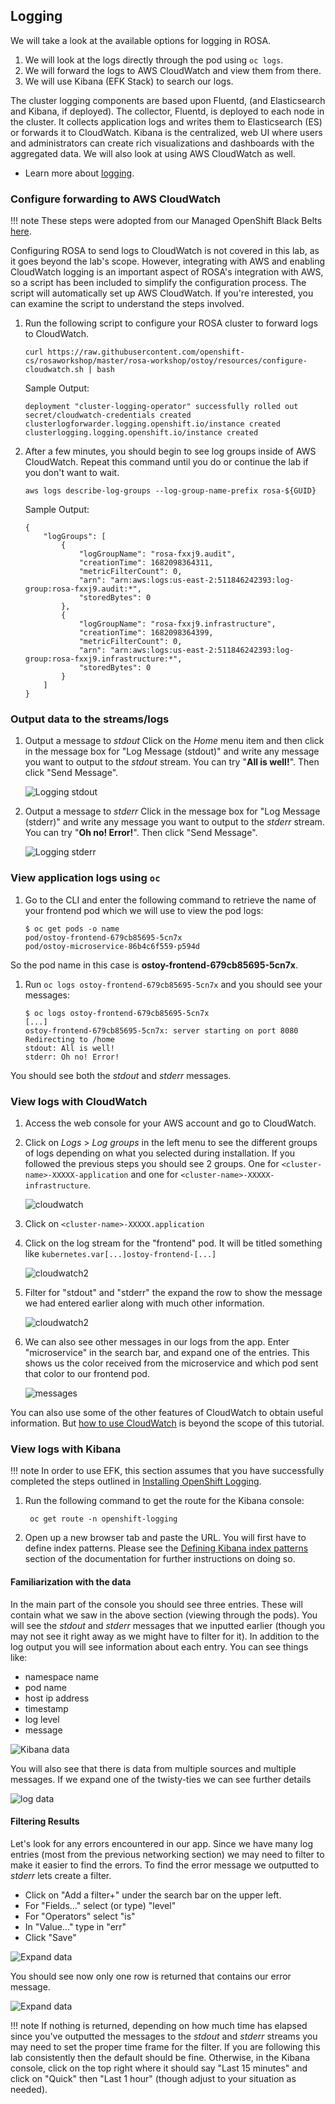 ## Logging
We will take a look at the available options for logging in ROSA. <!-- As ROSA does not come preconfigured with a logging solution, we can easily set one up. In this section review the [install procedure](https://docs.openshift.com/dedicated/4/logging/dedicated-cluster-deploying.html#dedicated-cluster-install-deploy) for the EFK (Elasticsearch, Fluentd and Kibana) stack (via Operators), then we will take a look at three methods with which one can view their logs. -->

1. We will look at the logs directly through the pod using `oc logs`.  
1. We will forward the logs to AWS CloudWatch and view them from there.
1. We will use Kibana (EFK Stack) to search our logs.

The cluster logging components are based upon Fluentd, (and Elasticsearch and Kibana, if deployed). The collector, Fluentd, is deployed to each node in the cluster. It collects application logs and writes them to Elasticsearch (ES) or forwards it to CloudWatch. Kibana is the centralized, web UI where users and administrators can create rich visualizations and dashboards with the aggregated data. We will also look at using AWS CloudWatch as well.

* Learn more about [logging](https://docs.openshift.com/rosa/logging/cluster-logging.html).

### Configure forwarding to AWS CloudWatch
<!--
!!! danger
	If you plan on running EFK <u>do not follow</u> the installation steps in this section but rather follow the [Installing OpenShift Logging](https://docs.openshift.com/container-platform/latest/logging/cluster-logging-deploying.html) steps and skip down to [View logs with Kibana](#view-logs-with-kibana).

In the following steps we will install the logging add-on service to forward our logs; in our case to AWS CloudWatch. If you did not follow the "Getting Started" guide of this workshop and **did not** install ROSA with STS, then you can skip to install the service though the OCM UI or by using the CLI (in step 8). Otherwise, there are a few steps we need to do first in order to get this to work for ROSA with STS. -->

!!! note
	These steps were adopted from our Managed OpenShift Black Belts [here](https://mobb.ninja/docs/rosa/clf-cloudwatch-sts/).

Configuring ROSA to send logs to CloudWatch is not covered in this lab, as it goes beyond the lab's scope. However, integrating with AWS and enabling CloudWatch logging is an important aspect of ROSA's integration with AWS, so a script has been included to simplify the configuration process. The script will automatically set up AWS CloudWatch. If you're interested, you can examine the script to understand the steps involved.

1. Run the following script to configure your ROSA cluster to forward logs to CloudWatch.

	```
	curl https://raw.githubusercontent.com/openshift-cs/rosaworkshop/master/rosa-workshop/ostoy/resources/configure-cloudwatch.sh | bash
	```

	Sample Output:

	```
	deployment "cluster-logging-operator" successfully rolled out
	secret/cloudwatch-credentials created
	clusterlogforwarder.logging.openshift.io/instance created
	clusterlogging.logging.openshift.io/instance created
	```
1. After a few minutes, you should begin to see log groups inside of AWS CloudWatch. Repeat this command until you do or continue the lab if you don't want to wait.

	```
	aws logs describe-log-groups --log-group-name-prefix rosa-${GUID}
	```

	Sample Output:

	```
	{
		"logGroups": [
			{
				"logGroupName": "rosa-fxxj9.audit",
				"creationTime": 1682098364311,
				"metricFilterCount": 0,
				"arn": "arn:aws:logs:us-east-2:511846242393:log-group:rosa-fxxj9.audit:*",
				"storedBytes": 0
			},
			{
				"logGroupName": "rosa-fxxj9.infrastructure",
				"creationTime": 1682098364399,
				"metricFilterCount": 0,
				"arn": "arn:aws:logs:us-east-2:511846242393:log-group:rosa-fxxj9.infrastructure:*",
				"storedBytes": 0
			}
		]
	}
	```

### Output data to the streams/logs

1. Output a message to *stdout*
Click on the *Home* menu item and then click in the message box for "Log Message (stdout)" and write any message you want to output to the *stdout* stream.  You can try "**All is well!**".  Then click "Send Message".

	![Logging stdout](images/9-ostoy-stdout.png)

2. Output a message to *stderr*
Click in the message box for "Log Message (stderr)" and write any message you want to output to the *stderr* stream. You can try "**Oh no! Error!**".  Then click "Send Message".

	![Logging stderr](images/9-ostoy-stderr.png)

### View application logs using `oc`

1. Go to the CLI and enter the following command to retrieve the name of your frontend pod which we will use to view the pod logs:

	```
	$ oc get pods -o name
	pod/ostoy-frontend-679cb85695-5cn7x
	pod/ostoy-microservice-86b4c6f559-p594d
	```

So the pod name in this case is **ostoy-frontend-679cb85695-5cn7x**.  

1. Run `oc logs ostoy-frontend-679cb85695-5cn7x` and you should see your messages:

	```
	$ oc logs ostoy-frontend-679cb85695-5cn7x
	[...]
	ostoy-frontend-679cb85695-5cn7x: server starting on port 8080
	Redirecting to /home
	stdout: All is well!
	stderr: Oh no! Error!
	```

You should see both the *stdout* and *stderr* messages.


### View logs with CloudWatch
1. Access the web console for your AWS account and go to CloudWatch.
1. Click on *Logs* > *Log groups* in the left menu to see the different groups of logs depending on what you selected during installation. If you followed the previous steps you should see 2 groups.  One for `<cluster-name>-XXXXX-application` and one for `<cluster-name>-XXXXX-infrastructure`.

	![cloudwatch](images/9-cw.png)

1. Click on `<cluster-name>-XXXXX.application`
1. Click on the log stream for the "frontend" pod.  It will be titled something like `kubernetes.var[...]ostoy-frontend-[...]`

	![cloudwatch2](images/9-logstream.png)

1. Filter for "stdout" and "stderr" the expand the row to show the message we had entered earlier along with much other information.

	![cloudwatch2](images/9-stderr.png)


1. We can also see other messages in our logs from the app. Enter "microservice" in the search bar, and expand one of the entries. This shows us the color received from the microservice and which pod sent that color to our frontend pod.

	![messages](images/9-messages.png)


You can also use some of the other features of CloudWatch to obtain useful information. But [how to use CloudWatch](https://docs.aws.amazon.com/AmazonCloudWatch/latest/monitoring/WhatIsCloudWatch.html) is beyond the scope of this tutorial.

### View logs with Kibana
!!! note
 		In order to use EFK, this section assumes that you have successfully completed the steps outlined in [Installing OpenShift Logging](https://docs.openshift.com/container-platform/latest/logging/cluster-logging-deploying.html).

1. Run the following command to get the route for the Kibana console:

		oc get route -n openshift-logging

1. Open up a new browser tab and paste the URL. You will first have to define index patterns.  Please see the [Defining Kibana index patterns](https://docs.openshift.com/container-platform/latest/logging/cluster-logging-deploying.html#cluster-logging-visualizer-indices_cluster-logging-deploying) section of the documentation for further instructions on doing so.

	<!--![Kibana console](images/9-kibana.png)-->

#### Familiarization with the data
In the main part of the console you should see three entries. These will contain what we saw in the above section (viewing through the pods).  You will see the *stdout* and *stderr* messages that we inputted earlier (though you may not see it right away as we might have to filter for it).  In addition to the log output you will see information about each entry.  You can see things like:

- namespace name
- pod name
- host ip address
- timestamp
- log level
- message

![Kibana data](images/9-logoutput.png)

You will also see that there is data from multiple sources and multiple messages.  If we expand one of the twisty-ties we can see further details

![log data](images/9-logdata.png)


#### Filtering Results
Let's look for any errors encountered in our app.  Since we have many log entries (most from the previous networking section) we may need to filter to make it easier to find the errors.  To find the error message we outputted to *stderr* lets create a filter.  

- Click on "Add a filter+" under the search bar on the upper left.
- For "Fields..." select (or type) "level"
- For "Operators" select "is"
- In "Value..." type in "err"
- Click "Save"

![Expand data](images/9-filtererr.png)

You should see now only one row is returned that contains our error message.

![Expand data](images/9-erronly.png)

!!! note
	If nothing is returned, depending on how much time has elapsed since you've outputted the messages to the *stdout* and *stderr* streams you may need to set the proper time frame for the filter.  If you are following this lab consistently then the default should be fine.  Otherwise, in the Kibana console, click on the top right where it should say "Last 15 minutes" and click on "Quick" then "Last 1 hour" (though adjust to your situation as needed).
